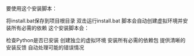 要使用这个安装脚本：

将install.bat保存到项目根目录
双击运行install.bat
脚本会自动创建虚拟环境并安装所有必需的依赖
这个安装脚本会：

检查Python是否已安装
创建独立的虚拟环境
安装所有必需的依赖包
提供清晰的安装反馈
自动处理可能的错误情况